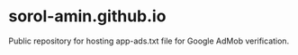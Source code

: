 # sorol-amin.github.io
Public repository for hosting app-ads.txt file for Google AdMob verification.
